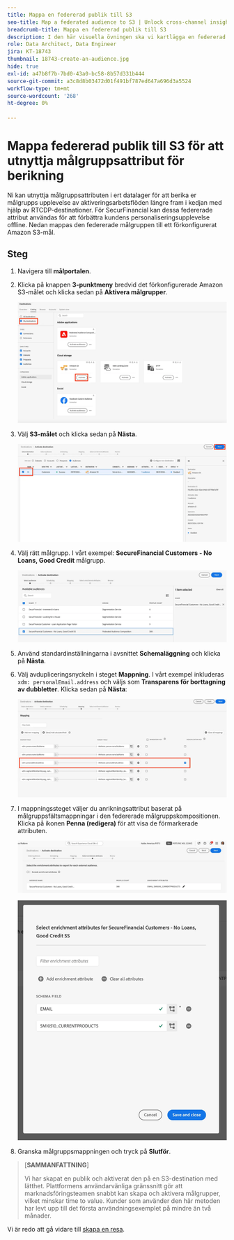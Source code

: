 ```yaml
---
title: Mappa en federerad publik till S3
seo-title: Map a federated audience to S3 | Unlock cross-channel insights with Federated Audience Composition
breadcrumb-title: Mappa en federerad publik till S3
description: I den här visuella övningen ska vi kartlägga en federerad målgrupp till en Real-Time CDP-målgrupp längre fram i kedjan för att stödja en personaliserad offlineupplevelse.
role: Data Architect, Data Engineer
jira: KT-18743
thumbnail: 18743-create-an-audience.jpg
hide: true
exl-id: a47b8f7b-7bd0-43a0-bc58-8b57d331b444
source-git-commit: a3c8d8b03472d01f491bf787ed647a696d3a5524
workflow-type: tm+mt
source-wordcount: '268'
ht-degree: 0%

---
```


# Mappa federerad publik till S3 för att utnyttja målgruppsattribut för berikning

Ni kan utnyttja målgruppsattributen i ert datalager för att berika er målgrupps upplevelse av aktiveringsarbetsflöden längre fram i kedjan med hjälp av RTCDP-destinationer. För SecurFinancial kan dessa federerade attribut användas för att förbättra kundens personaliseringsupplevelse offline. Nedan mappas den federerade målgruppen till ett förkonfigurerat Amazon S3-mål.

## Steg

1. Navigera till **målportalen**.

2. Klicka på knappen **3-punktmeny** bredvid det förkonfigurerade Amazon S3-målet och klicka sedan på **Aktivera målgrupper**.

   ![activate-audiences](assets/activate-audiences.png)

3. Välj **S3-målet** och klicka sedan på **Nästa**.

   ![select-s3-destination](assets/select-s3-destination.png)

4. Välj rätt målgrupp. I vårt exempel: **SecureFinancial Customers - No Loans, Good Credit** målgrupp.

   ![select-s3-audience](assets/select-s3-audience.png)

5. Använd standardinställningarna i avsnittet **Schemaläggning** och klicka på **Nästa**.

6. Välj avdupliceringsnyckeln i steget **Mappning**. I vårt exempel inkluderas `xdm: personalEmail.address` och väljs som **Transparens för borttagning av dubbletter**. Klicka sedan på **Nästa**:

   ![dedupliceringsnyckel](assets/deduplication-key.png)

7. I mappningssteget väljer du anrikningsattribut baserat på målgruppsfältsmappningar i den federerade målgruppskompositionen. Klicka på ikonen **Penna (redigera)** för att visa de förmarkerade attributen.

   ![edit-attributes](assets/edit-attributes.png)

   ![final-attributes](assets/final-attribution.png)

8. Granska målgruppsmappningen och tryck på **Slutför**.

>[**SAMMANFATTNING**]
>
> Vi har skapat en publik och aktiverat den på en S3-destination med lätthet. Plattformens användarvänliga gränssnitt gör att marknadsföringsteamen snabbt kan skapa och aktivera målgrupper, vilket minskar time to value. Kunder som använder den här metoden har levt upp till det första användningsexemplet på mindre än två månader.

Vi är redo att gå vidare till [skapa en resa](build-journey-federated-audience.md).

